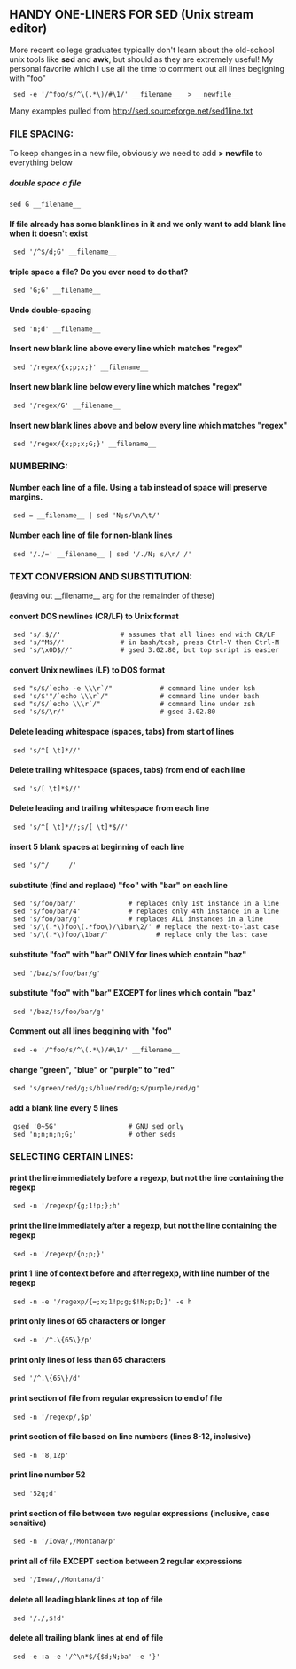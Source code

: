 ## HANDY ONE-LINERS FOR SED (Unix stream editor)
More recent college graduates typically don't learn about the old-school unix tools like **sed** and **awk**, but should as they are extremely  useful!
My personal favorite which I use all the time to comment out all lines begigning with "foo"
```
 sed -e '/^foo/s/^\(.*\)/#\1/' __filename__  > __newfile__
```

Many examples pulled from http://sed.sourceforge.net/sed1line.txt

### FILE SPACING:
To keep changes in a new file, obviously we need to add **> __newfile__** to everything below

##### double space a file
```
sed G __filename__
```

#### If file already has some blank lines in it and we only want to add blank line when it doesn't exist
```
 sed '/^$/d;G' __filename__
```

#### triple space a file?  Do you ever need to do that?
```
 sed 'G;G' __filename__
```

#### Undo double-spacing
```
 sed 'n;d' __filename__
```

#### Insert new blank line above every line which matches "regex"
```
 sed '/regex/{x;p;x;}' __filename__
```

#### Insert new blank line below every line which matches "regex"
```
 sed '/regex/G' __filename__
```

#### Insert new blank lines above and below every line which matches "regex"
```
 sed '/regex/{x;p;x;G;}' __filename__
```

### NUMBERING:

#### Number each line of a file. Using a tab instead of space will preserve margins.
```
 sed = __filename__ | sed 'N;s/\n/\t/'
```

#### Number each line of file for non-blank lines
```
 sed '/./=' __filename__ | sed '/./N; s/\n/ /'
```

### TEXT CONVERSION AND SUBSTITUTION:

(leaving out \_\_filename\_\_ arg for the remainder of these)

#### convert DOS newlines (CR/LF) to Unix format
```
 sed 's/.$//'               # assumes that all lines end with CR/LF
 sed 's/^M$//'              # in bash/tcsh, press Ctrl-V then Ctrl-M
 sed 's/\x0D$//'            # gsed 3.02.80, but top script is easier
```

#### convert Unix newlines (LF) to DOS format
```
 sed "s/$/`echo -e \\\r`/"            # command line under ksh
 sed 's/$'"/`echo \\\r`/"             # command line under bash
 sed "s/$/`echo \\\r`/"               # command line under zsh
 sed 's/$/\r/'                        # gsed 3.02.80
```

#### Delete leading whitespace (spaces, tabs) from start of lines
```
 sed 's/^[ \t]*//'
```

#### Delete trailing whitespace (spaces, tabs) from end of each line
```
 sed 's/[ \t]*$//'
```

#### Delete leading and trailing whitespace from each line
```
 sed 's/^[ \t]*//;s/[ \t]*$//'
```

#### insert 5 blank spaces at beginning of each line
```
 sed 's/^/     /'
```

#### substitute (find and replace) "foo" with "bar" on each line
```
 sed 's/foo/bar/'             # replaces only 1st instance in a line
 sed 's/foo/bar/4'            # replaces only 4th instance in a line
 sed 's/foo/bar/g'            # replaces ALL instances in a line
 sed 's/\(.*\)foo\(.*foo\)/\1bar\2/' # replace the next-to-last case
 sed 's/\(.*\)foo/\1bar/'            # replace only the last case
```

#### substitute "foo" with "bar" ONLY for lines which contain "baz"
```
 sed '/baz/s/foo/bar/g'
```

#### substitute "foo" with "bar" EXCEPT for lines which contain "baz"
```
 sed '/baz/!s/foo/bar/g'
```

#### Comment out all lines beggining with "foo"
```
 sed -e '/^foo/s/^\(.*\)/#\1/' __filename__
```

#### change "green", "blue" or "purple" to "red"
```
 sed 's/green/red/g;s/blue/red/g;s/purple/red/g'
```

#### add a blank line every 5 lines
```
 gsed '0~5G'                  # GNU sed only
 sed 'n;n;n;n;G;'             # other seds
````

### SELECTING CERTAIN LINES:

#### print the line immediately before a regexp, but not the line containing the regexp
```
 sed -n '/regexp/{g;1!p;};h'
```

#### print the line immediately after a regexp, but not the line containing the regexp
```
 sed -n '/regexp/{n;p;}'
```

#### print 1 line of context before and after regexp, with line number of the regexp
```
 sed -n -e '/regexp/{=;x;1!p;g;$!N;p;D;}' -e h
```

#### print only lines of 65 characters or longer
```
 sed -n '/^.\{65\}/p'
```

#### print only lines of less than 65 characters
```
 sed '/^.\{65\}/d'
```

#### print section of file from regular expression to end of file
```
 sed -n '/regexp/,$p'
```

#### print section of file based on line numbers (lines 8-12, inclusive)
```
 sed -n '8,12p'
```

#### print line number 52
```
 sed '52q;d'
```

#### print section of file between two regular expressions (inclusive, case sensitive)
```
 sed -n '/Iowa/,/Montana/p'
```

#### print all of file EXCEPT section between 2 regular expressions
```
 sed '/Iowa/,/Montana/d'
```

#### delete all leading blank lines at top of file
```
 sed '/./,$!d'
```

#### delete all trailing blank lines at end of file
```
 sed -e :a -e '/^\n*$/{$d;N;ba' -e '}'
```
